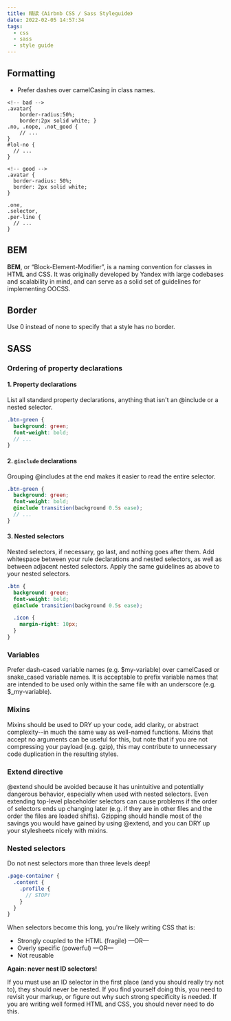 ```yaml
---
title: 精读《Airbnb CSS / Sass Styleguide》
date: 2022-02-05 14:57:34
tags:
  - css
  - sass
  - style guide
---
```


## Formatting

- Prefer dashes over camelCasing in class names.

```
<!-- bad -->
.avatar{
    border-radius:50%;
    border:2px solid white; }
.no, .nope, .not_good {
    // ...
}
#lol-no {
  // ...
}

<!-- good -->
.avatar {
  border-radius: 50%;
  border: 2px solid white;
}

.one,
.selector,
.per-line {
  // ...
}
```

## BEM

**BEM**, or “Block-Element-Modifier”, is a naming convention for classes in HTML and CSS. It was originally developed by Yandex with large codebases and scalability in mind, and can serve as a solid set of guidelines for implementing OOCSS.

## Border

Use 0 instead of none to specify that a style has no border.

## SASS

### Ordering of property declarations

#### 1. Property declarations

List all standard property declarations, anything that isn't an @include or a nested selector.

```scss
.btn-green {
  background: green;
  font-weight: bold;
  // ...
}
```

#### 2. `@include` declarations

Grouping @includes at the end makes it easier to read the entire selector.

```scss
.btn-green {
  background: green;
  font-weight: bold;
  @include transition(background 0.5s ease);
  // ...
}
```

#### 3. Nested selectors

Nested selectors, if necessary, go last, and nothing goes after them. Add whitespace between your rule declarations and nested selectors, as well as between adjacent nested selectors. Apply the same guidelines as above to your nested selectors.

```scss
.btn {
  background: green;
  font-weight: bold;
  @include transition(background 0.5s ease);

  .icon {
    margin-right: 10px;
  }
}
```

### Variables

Prefer dash-cased variable names (e.g. $my-variable) over camelCased or snake_cased variable names. It is acceptable to prefix variable names that are intended to be used only within the same file with an underscore (e.g. $\_my-variable).

### Mixins

Mixins should be used to DRY up your code, add clarity, or abstract complexity--in much the same way as well-named functions. Mixins that accept no arguments can be useful for this, but note that if you are not compressing your payload (e.g. gzip), this may contribute to unnecessary code duplication in the resulting styles.

### Extend directive

@extend should be avoided because it has unintuitive and potentially dangerous behavior, especially when used with nested selectors. Even extending top-level placeholder selectors can cause problems if the order of selectors ends up changing later (e.g. if they are in other files and the order the files are loaded shifts). Gzipping should handle most of the savings you would have gained by using @extend, and you can DRY up your stylesheets nicely with mixins.

### Nested selectors

Do not nest selectors more than three levels deep!

```scss
.page-container {
  .content {
    .profile {
      // STOP!
    }
  }
}
```

When selectors become this long, you're likely writing CSS that is:

- Strongly coupled to the HTML (fragile) —OR—
- Overly specific (powerful) —OR—
- Not reusable

**Again: never nest ID selectors!**

If you must use an ID selector in the first place (and you should really try not to), they should never be nested. If you find yourself doing this, you need to revisit your markup, or figure out why such strong specificity is needed. If you are writing well formed HTML and CSS, you should never need to do this.
